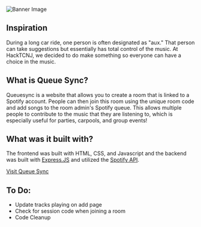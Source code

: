 ![Banner Image](https://i.imgur.com/Piun4if.png)
<h2>Inspiration</h2>
During a long car ride, one person is often designated as "aux."  That person can take suggestions but essentially has total control of the music.  At HackTCNJ, we decided to do make something so everyone can have a choice in the music.
<h2>What is Queue Sync?</h2>
Queuesync is a website that allows you to create a room that is linked to a Spotify account.  People can then join this room using the unique room code and add songs to the room admin's Spotify queue.  This allows multiple people to contribute to the music that they are listening to, which is especially useful for parties, carpools, and group events!
<h2>What was it built with?</h2>
The frontend was built with HTML, CSS, and Javascript and the backend was built with <span><a href="https://expressjs.com/">Express.JS</a></span> and utilized the <span><a href="https://developer.spotify.com/documentation/web-api/">Spotify API</a></span>.
<p></p>
<a href="https://queuesync.tech/">Visit Queue Sync</a>
<p></p>
<h2>To Do:</h2>
<ul>
  <li>Update tracks playing on add page</li>
  <li>Check for session code when joining a room</li>
  <li>Code Cleanup</li>
</ul>
